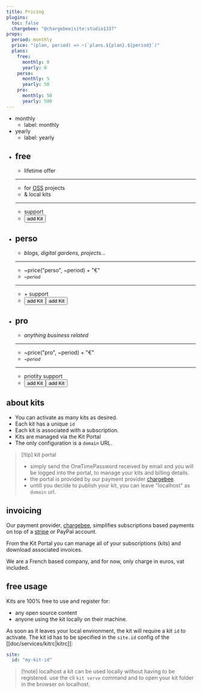 ```yaml
---
title: Pricing
plugins:
  toc: false
  chargebee: "@chargebee|site:studio1337"
props:
  period: monthly
  price: "(plan, period) => ~(`plans.${plan}.${period}`)"
  plans: 
    free:
      monthly: 0
      yearly: 0
    perso:
      monthly: 5
      yearly: 50
    pro:
      monthly: 50
      yearly: 500
---
```


<!-- switch --><p data-switch data-bind="~period" class="mb-5 mx-auto"></p>
- monthly
	- label: <i class="bx bx-calendar me-2"></i>monthly
- yearly
	- label: yearly  <i class="bx bxs-gift ms-2" ></i>

<!-- end:switch --><p data-end></p>

<!-- cards --><p data-card class="grid-auto" data-item-class="text-center"></p>
- ## free 
	- <i class="bx bx-infinite"></i> lifetime offer
	- ---
	- for [OSS](https://en.wikipedia.org/wiki/Open-source_software) projects
	- & local kits
	- ---
	- <a data-tooltip="discord"><i class="bx bxl-discord"></i></a> support
	- <button class="outline mt-4" data-cb-type="checkout" data-cb-item-0="free-yearly"><i class="bx bxs-plus-circle me-2"></i>add Kit</button>
- ## perso
	- <i class="bx bx-target-lock"></i> *blogs, digital gardens, projects...*
	- ---
	- <span class="fs-5">~price("perso", ~period) + "€"</span>
	- *<small>~period</small>*
	- ---
	- <a data-tooltip="email"><i class="bx bx-mail-send"></i></a> + <a data-tooltip="discord"><i class="bx bxl-discord"></i></a> support
	- <button class="primary mt-4" data-show="~period=='monthly'" data-cb-type="checkout" data-cb-item-0="perso-monthly"><i class="bx bxs-plus-circle me-2"></i>add Kit</button><button class="primary mt-4" data-show="~period=='yearly'" data-cb-type="checkout" data-cb-item-0="perso-yearly"><i class="bx bxs-plus-circle me-2"></i>add Kit</button>
- ## pro
	- <i class="bx bx-target-lock"></i> *anything business related*
	- ---
	- <span class="fs-5">~price("pro", ~period) + "€"</span> 
	- *<small>~period</small>*
	- ---
	- <i class="bx bx-alarm"></i> priotity support
	- <button class="primary mt-4" data-show="~period=='monthly'" data-cb-type="checkout" data-cb-item-0="pro-monthly"><i class="bx bxs-plus-circle me-2"></i>add Kit</button><button class="primary mt-4" data-show="~period=='yearly'" data-cb-type="checkout" data-cb-item-0="pro-yearly"><i class="bx bxs-plus-circle me-2"></i>add Kit</button>

<!-- end:cards --><p data-end></p>


<!-- div --><p data-div class="m-auto" style="max-width:600px;"></p>
## about kits

- You can activate as many kits as desired.
- Each kit has a unique `id`
- Each kit is associated with a subscription. 
- Kits are managed via the <a data-click="$chargebee.portal.open()"><i class="bx bxs-cog me-2"></i>Kit Portal</a>
- The only configuration is a `domain` URL.

> [!tip] kit portal
> - simply send the OneTimePassword received by email and you will be logged into the portal, to manage your kits and billing details.
> - the portal is provided by our payment provider [chargebee](https://www.chargebee.com/).
> - untill you decide to publish your kit, you can leave "localhost" as `domain` url.



## invoicing

Our payment provider, [chargebee](https://www.chargebee.com/), simplifies subscriptions based payments on top of a [stripe](https://stripe.com) or PayPal account. 

From the <a data-click="$chargebee.portal.open()"><i class="bx bxs-cog me-2"></i>Kit Portal</a> you can manage all of your subscriptions (kits) and download associated invoices.

We are a French based company, and for now, only charge in euros, vat included.


## free usage

Kits are 100% free to use and register for:
- any open source content
- anyone using the kit locally on their machine. 

As soon as it leaves your local environment, the kit will require a kit `id` to activate. The kit id has to be specified in the `site.id` config of the [[doc/services/kitrc|kitrc]]:

```yaml
site:
  id: "my-kit-id"
```

> [!note] localhost
> a kit can be used locally without having to be registered. use the cli `kit serve` command and to open your kit folder in the browser on localhost.


<!-- end:div --><p data-end></p>
